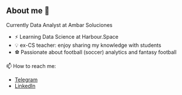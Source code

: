## About me 👋
Currently Data Analyst at Ambar Soluciones

- ⚡ Learning Data Science at Harbour.Space
- 💡 ex-CS teacher: enjoy sharing my knowledge with students
- ⚽ Passionate about football (soccer) analytics and fantasy football

📫 How to reach me:
- [Telegram](https://t.me/harhota)
- [LinkedIn](https://linkedin.com/in/harhota/)

<!--
**harhota/harhota** is a ✨ _special_ ✨ repository because its `README.md` (this file) appears on your GitHub profile.
-->

